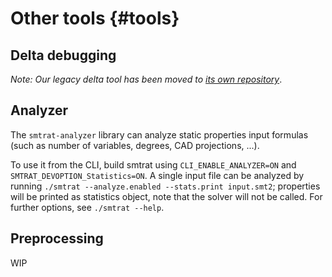 # Other tools {#tools}

## Delta debugging

*Note: Our legacy delta tool has been moved to [its own repository](https://github.com/ths-rwth/delta)*.

## Analyzer

The `smtrat-analyzer` library can analyze static properties input formulas (such as number of variables, degrees, CAD projections, ...).

To use it from the CLI, build smtrat using `CLI_ENABLE_ANALYZER=ON` and `SMTRAT_DEVOPTION_Statistics=ON`. A single input file can be analyzed by running `./smtrat --analyze.enabled --stats.print input.smt2`; properties will be printed as statistics object, note that the solver will not be called. For further options, see `./smtrat --help`.

## Preprocessing

WIP